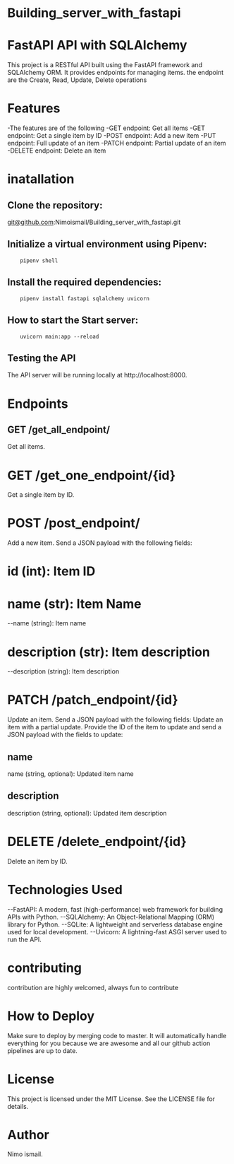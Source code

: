 # Building_server_with_fastapi

# FastAPI API with SQLAlchemy

This project is a RESTful API built using the FastAPI framework and SQLAlchemy ORM. It provides endpoints for managing items. the endpoint are the Create, Read, Update, Delete operations

# Features

-The features are of the following
-GET endpoint: Get all items
-GET endpoint: Get a single item by ID
-POST endpoint: Add a new item
-PUT endpoint: Full update of an item
-PATCH endpoint: Partial update of an item
-DELETE endpoint: Delete an item

# inatallation

## Clone the repository:

git@github.com:Nimoismail/Building_server_with_fastapi.git

## Initialize a virtual environment using Pipenv:

        pipenv shell

## Install the required dependencies:

        pipenv install fastapi sqlalchemy uvicorn

## How to start the Start server:

        uvicorn main:app --reload

## Testing the API

The API server will be running locally at http://localhost:8000.

# Endpoints

## GET /get_all_endpoint/

Get all items.

# GET /get_one_endpoint/{id}

Get a single item by ID.

# POST /post_endpoint/

Add a new item. Send a JSON payload with the following fields:

# id (int): Item ID

# name (str): Item Name

--name (string): Item name

# description (str): Item description

--description (string): Item description

# PATCH /patch_endpoint/{id}

Update an item. Send a JSON payload with the following fields:
Update an item with a partial update.
Provide the ID of the item to update and send a JSON payload with the fields to update:

## name

name (string, optional): Updated item name

## description

description (string, optional): Updated item description

# DELETE /delete_endpoint/{id}

Delete an item by ID.

# Technologies Used

--FastAPI: A modern, fast (high-performance) web framework for building APIs with Python.
--SQLAlchemy: An Object-Relational Mapping (ORM) library for Python.
--SQLite: A lightweight and serverless database engine used for local development.
--Uvicorn: A lightning-fast ASGI server used to run the API.



# contributing

contribution are highly welcomed, always fun to contribute

# How to Deploy

Make sure to deploy by merging code to master. It will automatically handle everything for you because we are awesome and all our github action pipelines are up to date.

# License

This project is licensed under the MIT License. See the LICENSE file for details.

# Author

Nimo ismail.